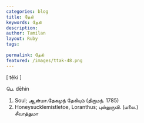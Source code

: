 ```yaml
---
categories: blog
title: தேகி
keywords: தேகி
description: 
author: Tamilan
layout: Ruby
tags: 
 
permalink: தேகி
featured: /images/ttak-48.png
---
```

  
[ tēki ]  
  
பெ. dēhin  
1. Soul; ஆன்மா.தேகமுந் தேகியும் (திருமந். 1785)  
2. Honeysucklemistletoe, Loranthus; புல்லுருவி. (மலை.)  
சீவாத்துமா
